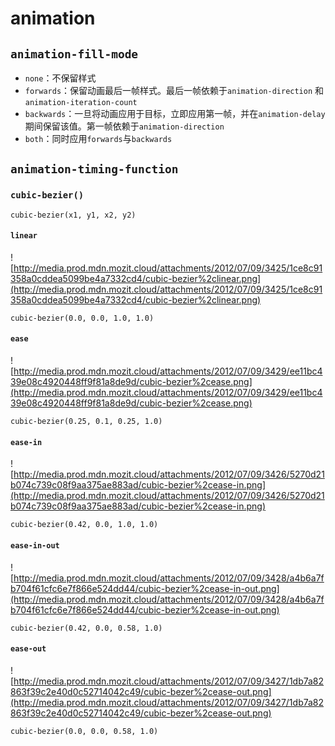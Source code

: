 # animation

## `animation-fill-mode`

* `none`：不保留样式
* `forwards`：保留动画最后一帧样式。最后一帧依赖于`animation-direction` 和`animation-iteration-count`
* `backwards`：一旦将动画应用于目标，立即应用第一帧，并在`animation-delay`期间保留该值。第一帧依赖于`animation-direction`
* `both`：同时应用`forwards`与`backwards`

## `animation-timing-function`

### `cubic-bezier()`

`cubic-bezier(x1, y1, x2, y2)`

#### `linear`

![http://media.prod.mdn.mozit.cloud/attachments/2012/07/09/3425/1ce8c91358a0cddea5099be4a7332cd4/cubic-bezier%2clinear.png](http://media.prod.mdn.mozit.cloud/attachments/2012/07/09/3425/1ce8c91358a0cddea5099be4a7332cd4/cubic-bezier%2clinear.png)

`cubic-bezier(0.0, 0.0, 1.0, 1.0)`

#### `ease`

![http://media.prod.mdn.mozit.cloud/attachments/2012/07/09/3429/ee11bc439e08c4920448ff9f81a8de9d/cubic-bezier%2cease.png](http://media.prod.mdn.mozit.cloud/attachments/2012/07/09/3429/ee11bc439e08c4920448ff9f81a8de9d/cubic-bezier%2cease.png)

`cubic-bezier(0.25, 0.1, 0.25, 1.0)`

#### `ease-in`

![http://media.prod.mdn.mozit.cloud/attachments/2012/07/09/3426/5270d21b074c739c08f9aa375ae883ad/cubic-bezier%2cease-in.png](http://media.prod.mdn.mozit.cloud/attachments/2012/07/09/3426/5270d21b074c739c08f9aa375ae883ad/cubic-bezier%2cease-in.png)

`cubic-bezier(0.42, 0.0, 1.0, 1.0)`

#### `ease-in-out`

![http://media.prod.mdn.mozit.cloud/attachments/2012/07/09/3428/a4b6a7fb704f61cfc6e7f866e524dd44/cubic-bezier%2cease-in-out.png](http://media.prod.mdn.mozit.cloud/attachments/2012/07/09/3428/a4b6a7fb704f61cfc6e7f866e524dd44/cubic-bezier%2cease-in-out.png)

`cubic-bezier(0.42, 0.0, 0.58, 1.0)`

#### `ease-out`

![http://media.prod.mdn.mozit.cloud/attachments/2012/07/09/3427/1db7a82863f39c2e40d0c52714042c49/cubic-bezer%2cease-out.png](http://media.prod.mdn.mozit.cloud/attachments/2012/07/09/3427/1db7a82863f39c2e40d0c52714042c49/cubic-bezer%2cease-out.png)

`cubic-bezier(0.0, 0.0, 0.58, 1.0)`

